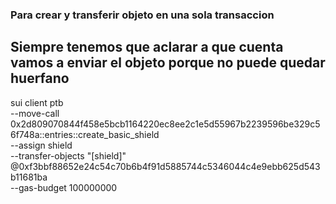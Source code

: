 ### Para crear y transferir objeto en una sola transaccion
## Siempre tenemos que aclarar a que cuenta vamos a enviar el objeto porque no puede quedar huerfano
sui client ptb \
  --move-call 0x2d809070844f458e5bcb1164220ec8ee2c1e5d55967b2239596be329c56f748a::entries::create_basic_shield \
  --assign shield \
  --transfer-objects "[shield]" @0xf3bbf88652e24c54c70b6b4f91d5885744c5346044c4e9ebb625d543b11681ba \
  --gas-budget 100000000

